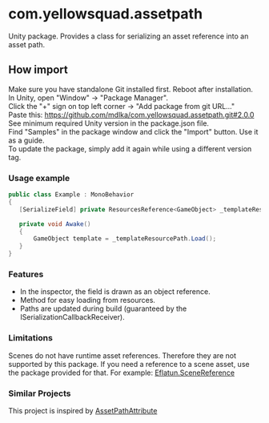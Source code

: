 # com.yellowsquad.assetpath

Unity package. Provides a class for serializing an asset reference into an asset path.

## How import
Make sure you have standalone Git installed first. Reboot after installation.  
In Unity, open "Window" -> "Package Manager".  
Click the "+" sign on top left corner -> "Add package from git URL..."  
Paste this: https://github.com/mdlka/com.yellowsquad.assetpath.git#2.0.0  
See minimum required Unity version in the package.json file.  
Find "Samples" in the package window and click the "Import" button. Use it as a guide.  
To update the package, simply add it again while using a different version tag.  

### Usage example

 ```csharp
public class Example : MonoBehavior
{
    [SerializeField] private ResourcesReference<GameObject> _templateResourcePath;

    private void Awake()
    {
        GameObject template = _templateResourcePath.Load();
    }
}
 ```

 ### Features
 
- In the inspector, the field is drawn as an object reference.
- Method for easy loading from resources.
- Paths are updated during build (guaranteed by the ISerializationCallbackReceiver).

### Limitations

Scenes do not have runtime asset references. Therefore they are not supported by this package.
If you need a reference to a scene asset, use the package provided for that. For example: [Eflatun.SceneReference](https://github.com/starikcetin/Eflatun.SceneReference)

### Similar Projects

This project is inspired by [AssetPathAttribute](https://github.com/ByronMayne/AssetPathAttribute)
